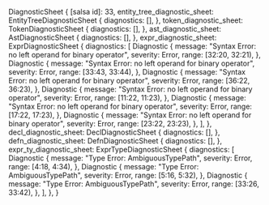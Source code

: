 DiagnosticSheet {
    [salsa id]: 33,
    entity_tree_diagnostic_sheet: EntityTreeDiagnosticSheet {
        diagnostics: [],
    },
    token_diagnostic_sheet: TokenDiagnosticSheet {
        diagnostics: [],
    },
    ast_diagnostic_sheet: AstDiagnosticSheet {
        diagnostics: [],
    },
    expr_diagnostic_sheet: ExprDiagnosticSheet {
        diagnostics: [
            Diagnostic {
                message: "Syntax Error: no left operand for binary operator",
                severity: Error,
                range: [32:20, 32:21),
            },
            Diagnostic {
                message: "Syntax Error: no left operand for binary operator",
                severity: Error,
                range: [33:43, 33:44),
            },
            Diagnostic {
                message: "Syntax Error: no left operand for binary operator",
                severity: Error,
                range: [36:22, 36:23),
            },
            Diagnostic {
                message: "Syntax Error: no left operand for binary operator",
                severity: Error,
                range: [11:22, 11:23),
            },
            Diagnostic {
                message: "Syntax Error: no left operand for binary operator",
                severity: Error,
                range: [17:22, 17:23),
            },
            Diagnostic {
                message: "Syntax Error: no left operand for binary operator",
                severity: Error,
                range: [23:22, 23:23),
            },
        ],
    },
    decl_diagnostic_sheet: DeclDiagnosticSheet {
        diagnostics: [],
    },
    defn_diagnostic_sheet: DefnDiagnosticSheet {
        diagnostics: [],
    },
    expr_ty_diagnostic_sheet: ExprTypeDiagnosticSheet {
        diagnostics: [
            Diagnostic {
                message: "Type Error: AmbiguousTypePath",
                severity: Error,
                range: [4:18, 4:34),
            },
            Diagnostic {
                message: "Type Error: AmbiguousTypePath",
                severity: Error,
                range: [5:16, 5:32),
            },
            Diagnostic {
                message: "Type Error: AmbiguousTypePath",
                severity: Error,
                range: [33:26, 33:42),
            },
        ],
    },
}